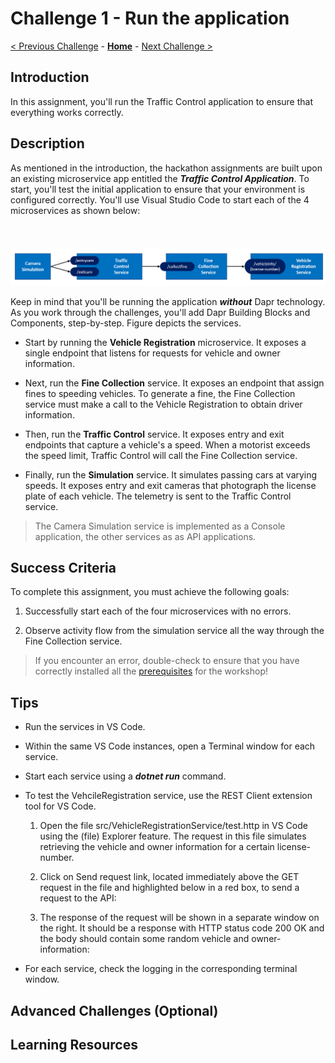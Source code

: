 # Challenge 1 - Run the application

[< Previous Challenge](./Challenge-00.md) - **[Home](../README.md)** - [Next Challenge >](./Challenge-02.md)

## Introduction

In this assignment, you'll run the Traffic Control application to ensure that everything works correctly.

## Description

As mentioned in the introduction, the hackathon assignments are built upon an existing microservice app entitled the ***Traffic Control Application***. To start, you'll test the initial application to ensure that your environment is configured correctly. You'll use Visual Studio Code to start each of the 4 microservices as shown below:

<img src="../.img/Challenge-01/services.png" style="zoom: 75%;padding-top: 50px;" />

Keep in mind that you'll be running the application ***without*** Dapr technology. As you work through the challenges, you'll add Dapr Building Blocks and Components, step-by-step. Figure depicts the services.

- Start by running the **Vehicle Registration** microservice. It exposes a single endpoint that listens for requests for vehicle and owner information.

- Next, run the **Fine Collection** service. It exposes an endpoint that assign fines to speeding vehicles. To generate a fine, the Fine Collection service must make a call to the Vehicle Registration to obtain driver information.

- Then, run the **Traffic Control** service. It exposes entry and exit endpoints that capture a vehicle's a speed. When a motorist exceeds the speed limit, Traffic Control will call the Fine Collection service.
- Finally, run the **Simulation** service. It simulates passing cars at varying speeds. It exposes entry and exit cameras that photograph the license plate of each vehicle. The telemetry is sent to the Traffic Control service.

> The Camera Simulation service is implemented as a Console application, the other services as as API applications.

## Success Criteria

To complete this assignment, you must achieve the following goals:

1. Successfully start each of the four microservices with no errors.

1. Observe activity flow from the simulation service all the way through the Fine Collection service.

  > If you encounter an error, double-check to ensure that you have correctly installed all the [prerequisites](README.md#Prerequisites) for the workshop!  

## Tips

- Run the services in VS Code.

- Within the same VS Code instances, open a Terminal window for each service.

- Start each service using a ***dotnet run*** command.

- To test the VehcileRegistration service, use the REST Client extension tool for VS Code.

  1. Open the file src/VehicleRegistrationService/test.http in VS Code using the (file) Explorer feature. The request in this file simulates retrieving the vehicle and owner information for a certain license-number.

  1. Click on Send request link, located immediately above the GET request in the file and highlighted below in a red box, to send a request to the API:
  
  1. The response of the request will be shown in a separate window on the right. It should be a response with HTTP status code 200 OK and the body should contain some random vehicle and owner-information:

- For each service, check the logging in the corresponding terminal window. 

## Advanced Challenges (Optional)

## Learning Resources
